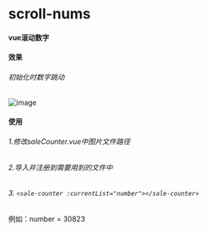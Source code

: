 # scroll-nums
#### vue滚动数字

#### 效果

###### 初始化时数字跳动

![image](https://user-images.githubusercontent.com/43164478/173751123-f01bec46-3b52-4dff-9977-20c259acf652.png)


#### 使用


###### 1.修改saleCounter.vue中图片文件路径
###### 2.导入并注册到需要用到的文件中
###### 3. `<sale-counter :currentList="number"></sale-counter>`
  例如：number = 30823
